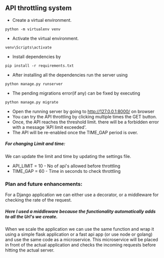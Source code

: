 ## API throttling system

* Create a virtual environment.

`python -m virtualenv venv`

* Activate the virtual environment.

`venv\Scripts\activate`

* Install dependencies by 

`pip install -r requirements.txt`

* After installing all the dependencies run the server using

`python manage.py runserver`

* The pending migrations error(if any)  can be fixed by executing

`python manage.py migrate`

* Open the running server by going to http://127.0.0.1:8000/ on browser
* You can try the API throttling by clicking multiple times the GET button.
* Once, the API reaches the threshold limit. there will be a forbidden error with a message 'API limit exceeded'.
* The API will be re-enabled once the TIME_GAP period is over. 


##### For changing Limit and time:
We can update the limit and time by updating the settings file. 

* API_LIMIT = 10 - No of api's allowed before throttling
* TIME_GAP = 60 - Time in seconds to check throttling


### Plan and future enhancements:

For a Django  application we can either use a decorator, or a middleware for checking the rate of the request. 
##### Here I used a middleware because the functionality automatically adds to all the Url's we create.

When we scale the application we can use the same function and wrap it using a simple flask application or a fast api app (or use node or golang) and use the same code as a microservice.
This microservice will be placed in front of the actual application and checks the incoming requests before hitting the actual server.
